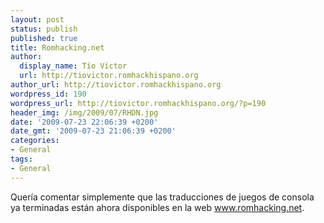 ```yaml
---
layout: post
status: publish
published: true
title: Romhacking.net
author:
  display_name: Tío Víctor
  url: http://tiovictor.romhackhispano.org
author_url: http://tiovictor.romhackhispano.org
wordpress_id: 190
wordpress_url: http://tiovictor.romhackhispano.org/?p=190
header_img: /img/2009/07/RHDN.jpg
date: '2009-07-23 22:06:39 +0200'
date_gmt: '2009-07-23 21:06:39 +0200'
categories:
- General
tags:
- General
---
```

Quería comentar simplemente que las traducciones de juegos de consola ya 
terminadas están ahora disponibles en la web www.romhacking.net.
